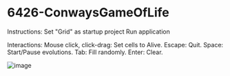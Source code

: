 # 6426-ConwaysGameOfLife
Instructions:
Set "Grid" as startup project
Run application

Interactions:
Mouse click, click-drag: Set cells to Alive.
Escape: Quit.
Space: Start/Pause evolutions.
Tab: Fill randomly.
Enter: Clear.

![image](https://user-images.githubusercontent.com/67741312/134866920-32ac583f-2234-4815-a239-53d02234544b.png)

